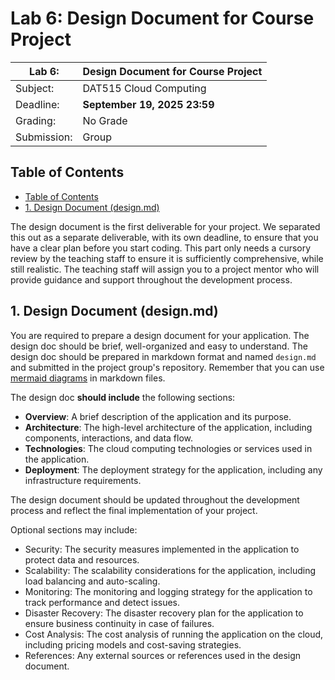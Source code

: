 # Lab 6: Design Document for Course Project

| Lab 6:      | Design Document for Course Project |
| ----------- | ---------------------------------- |
| Subject:    | DAT515 Cloud Computing             |
| Deadline:   | **September 19, 2025 23:59**       |
| Grading:    | No Grade                           |
| Submission: | Group                              |

## Table of Contents

- [Table of Contents](#table-of-contents)
- [1. Design Document (design.md)](#1-design-document-designmd)

The design document is the first deliverable for your project.
We separated this out as a separate deliverable, with its own deadline, to ensure that you have a clear plan before you start coding.
This part only needs a cursory review by the teaching staff to ensure it is sufficiently comprehensive, while still realistic.
The teaching staff will assign you to a project mentor who will provide guidance and support throughout the development process.

## 1. Design Document (design.md)

You are required to prepare a design document for your application.
The design doc should be brief, well-organized and easy to understand.
The design doc should be prepared in markdown format and named `design.md` and submitted in the project group's repository.
Remember that you can use [mermaid diagrams](https://github.com/mermaid-js/mermaid#readme) in markdown files.

The design doc **should include** the following sections:

- **Overview**: A brief description of the application and its purpose.
- **Architecture**: The high-level architecture of the application, including components, interactions, and data flow.
- **Technologies**: The cloud computing technologies or services used in the application.
- **Deployment**: The deployment strategy for the application, including any infrastructure requirements.

The design document should be updated throughout the development process and reflect the final implementation of your project.

Optional sections may include:

- Security: The security measures implemented in the application to protect data and resources.
- Scalability: The scalability considerations for the application, including load balancing and auto-scaling.
- Monitoring: The monitoring and logging strategy for the application to track performance and detect issues.
- Disaster Recovery: The disaster recovery plan for the application to ensure business continuity in case of failures.
- Cost Analysis: The cost analysis of running the application on the cloud, including pricing models and cost-saving strategies.
- References: Any external sources or references used in the design document.
